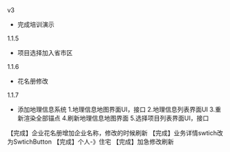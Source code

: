 v3
* 完成培训演示

1.1.5
* 项目选择加入省市区

1.1.6
* 花名册修改

1.1.7
* 添加地理信息系统
1.地理信息地图界面UI，接口
2.地理信息列表界面UI
3.重新渲染全部锚点
4.刷新地理信息地图界面
5.选择项目列表界面UI，接口

【完成】企业花名册增加企业名称，修改的时候刷新
【完成】业务详情swtich改为SwtichButton
【完成】个人-》住宅
【完成】加急修改刷新